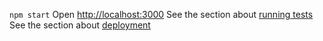`npm start`
Open [http://localhost:3000](http://localhost:3000)
See the section about [running tests](https://facebook.github.io/create-react-app/docs/running-tests) 
See the section about [deployment](https://facebook.github.io/create-react-app/docs/deployment)
